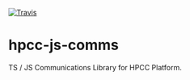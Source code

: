 [![Travis](https://img.shields.io/travis/hpcc-systems/hpcc-js-comms.svg)]()

# hpcc-js-comms
TS / JS Communications Library for HPCC Platform.
